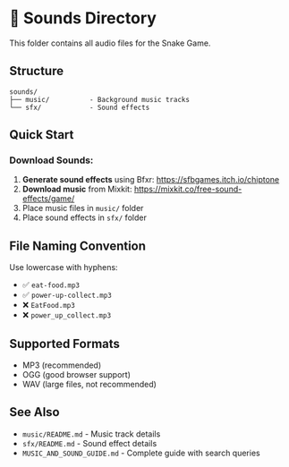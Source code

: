 # 🎵 Sounds Directory

This folder contains all audio files for the Snake Game.

## Structure

```
sounds/
├── music/          - Background music tracks
└── sfx/            - Sound effects
```

## Quick Start

### Download Sounds:

1. **Generate sound effects** using Bfxr: https://sfbgames.itch.io/chiptone
2. **Download music** from Mixkit: https://mixkit.co/free-sound-effects/game/
3. Place music files in `music/` folder
4. Place sound effects in `sfx/` folder

## File Naming Convention

Use lowercase with hyphens:
- ✅ `eat-food.mp3`
- ✅ `power-up-collect.mp3`
- ❌ `EatFood.mp3`
- ❌ `power_up_collect.mp3`

## Supported Formats

- MP3 (recommended)
- OGG (good browser support)
- WAV (large files, not recommended)

## See Also

- `music/README.md` - Music track details
- `sfx/README.md` - Sound effect details
- `MUSIC_AND_SOUND_GUIDE.md` - Complete guide with search queries

